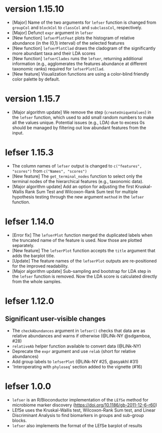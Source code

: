 # version 1.15.10
* [Major] Name of the two arguments for `lefser` function is changed from 
`groupCol` and `blockCol` to `classCol` and `subclassCol`, respectively.
* [Major] Defunct `expr` argument in `lefser`
* [New function] `lefserPlotFeat` plots the histogram of relative abundance 
(in the (0,1) interval) of the selected features
* [New function] `lefserPlotClad` draws the cladogram of the significantly 
more abundant taxa and their LDA scores
* [New function] `lefserClades` runs the `lefser`, returning additional 
information (e.g., agglomerates the features abundance at different taxonomic
ranks) required for `lefserPlotClad`.
* [New feature] Visualization functions are using a color-blind friendly color
palette by default. 

# version 1.15.7 
* [Major algorithm update] We remove the step (`createUniqueValues`) in the 
`lefser` function, which used to add small random numbers to make all the 
values unique. Potential issues (e.g., LDA) due to excess 0s should be managed 
by filtering out low abundant features from the input. 

# lefser 1.15.3

* The column names of `lefser` output is changed to `c("features", "scores")`
from `c("Names", "scores")`
* [New feature] The `get_terminal_nodes` function to select only the terminal
nodes of the hierarchical features (e.g., taxonomic data).
* [Major algorithm update] Add an option for adjusting the first Kruskal-Wallis 
Rank Sum Test and Wilcoxon-Rank Sum test for multiple hypothesis testing 
through the new argument `method` in the `lefser` function.

# lefser 1.14.0

* [Error fix] The `lefserPlot` function merged the duplicated labels when the 
truncated name of the feature is used. Now those are plotted separately.
* [New feature] The `lefserPlot` function accepts the `title` argument that 
adds the barplot title.
* [Update] The feature names of the `lefserPlot` outputs are re-positioned 
for the improved readability.
* [Major algorithm update] Sub-sampling and bootstrap for LDA step in the 
`lefser` function is removed. Now the LDA score is calculated directly from
the whole samples.


# lefser 1.12.0

## Significant user-visible changes

* The `checkAbundances` argument in `lefser()` checks that data are as relative
abundances and warns if otherwise (@LiNk-NY @sdgamboa, #28)
* `relativeAb` helper function available to convert data (@LiNk-NY)
* Deprecate the `expr` argument and use `relab` (short for relative abundances)
* Add group labels to `lefserPlot` (@LiNk-NY #25, @asyakhl #31)
* 'Interoperating with `phyloseq`' section added to the vignette (#16)

# lefser 1.0.0

* `lefser` is an R/Bioconductor implementation of the `LEfSe` method for microbiome marker
discovery (https://doi.org/10.1186/gb-2011-12-6-r60)
* LEfSe uses the Kruskal-Wallis test, Wilcoxon-Rank Sum test, and Linear
Discriminant Analysis to find biomarkers in groups and sub-group blocks.
* `lefser` also implements the format of the LEfSe barplot of results

